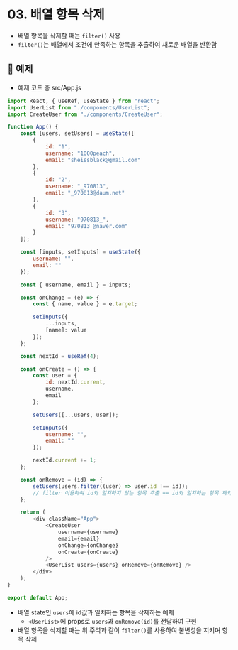 # 03. 배열 항목 삭제

* 배열 항목을 삭제할 때는 `filter()` 사용
* `filter()`는 배열에서 조건에 만족하는 항목을 추출하여 새로운 배열을 반환함

## 💬 예제
* 예제 코드 중 src/App.js
```javascript
import React, { useRef, useState } from "react";
import UserList from "./components/UserList";
import CreateUser from "./components/CreateUser";

function App() {
	const [users, setUsers] = useState([
		{
			id: "1",
			username: "1000peach",
			email: "sheissblack@gmail.com"
		},
		{
			id: "2",
			username: "_970813",
			email: "_970813@daum.net"
		},
		{
			id: "3",
			username: "970813_",
			email: "970813_@naver.com"
		}
	]);

	const [inputs, setInputs] = useState({
		username: "",
		email: ""
	});

	const { username, email } = inputs;

	const onChange = (e) => {
		const { name, value } = e.target;

		setInputs({
			...inputs,
			[name]: value
		});
	};

	const nextId = useRef(4);

	const onCreate = () => {
		const user = {
			id: nextId.current,
			username,
			email
		};

		setUsers([...users, user]);

		setInputs({
			username: "",
			email: ""
		});

		nextId.current += 1;
	};

	const onRemove = (id) => {
		setUsers(users.filter((user) => user.id !== id));
		// filter 이용하여 id와 일치하지 않는 항목 추출 == id와 일치하는 항목 제외
	};

	return (
		<div className="App">
			<CreateUser
				username={username}
				email={email}
				onChange={onChange}
				onCreate={onCreate}
			/>
			<UserList users={users} onRemove={onRemove} />
		</div>
	);
}

export default App;


```
* 배열 state인 `users`에 id값과 일치하는 항목을 삭제하는 예제
	* `<UserList>`에 props로 `users`과 `onRemove(id)`를 전달하여 구현
* 배열 항목을 삭제할 때는 위 주석과 같이 `filter()`를 사용하여 불변성을 지키며 항목 삭제
